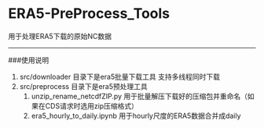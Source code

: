 # ERA5-PreProcess_Tools
用于处理ERA5下载的原始NC数据 

***

###使用说明

1. src/downloader 目录下是era5批量下载工具 支持多线程同时下载
2. src/preprocess 目录下是era5预处理工具 
   1. unzip_rename_netcdfZIP.py 用于批量解压下载好的压缩包并重命名（如果在CDS请求时选用zip压缩格式）
   2. era5_hourly_to_daily.ipynb 用于hourly尺度的ERA5数据合并成daily


